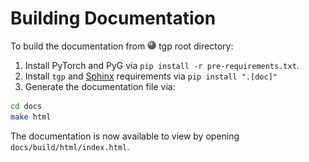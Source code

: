 # Building Documentation

To build the documentation from <img src="source/_static/img/tgp-logo.svg" width="20px" align="center" style="display: inline-block; height: 1.0em; width: unset; vertical-align: text-top;"/> tgp root directory:

1. Install PyTorch and PyG via `pip install -r pre-requirements.txt`.
2. Install `tgp` and [Sphinx](https://www.sphinx-doc.org/en/master/) requirements
   via `pip install ".[doc]"`
3. Generate the documentation file via:

```bash
cd docs
make html
```

The documentation is now available to view by opening
`docs/build/html/index.html`.
